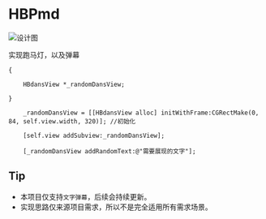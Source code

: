 # HBPmd

![设计图](/Users/wuhongbin/Desktop/设计图.jpg)

实现跑马灯，以及弹幕

```
{

  	HBdansView *_randomDansView;
  
}

 	_randomDansView = [[HBdansView alloc] initWithFrame:CGRectMake(0, 84, self.view.width, 320)]; //初始化
 
 	[self.view addSubview:_randomDansView];

	[_randomDansView addRandomText:@"需要展现的文字"];

```
## Tip
* 本项目仅支持`文字弹幕`，后续会持续更新。
* 实现思路仅来源项目需求，所以不是完全适用所有需求场景。